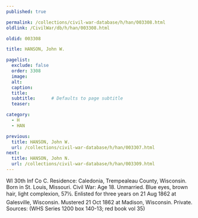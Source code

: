 ```yaml
---
published: true

permalink: /collections/civil-war-database/h/han/003308.html
oldlink: /CivilWar/db/h/han/003308.html

oldid: 003308

title: HANSON, John W.

pagelist:
  exclude: false
  order: 3308
  image: 
  alt:
  caption:
  title:
  subtitle:      # Defaults to page subtitle
  teaser:

category: 
  - H 
  - HAN

previous:
  title: HANSON, John W.
  url: /collections/civil-war-database/h/han/003307.html  
next:
  title: HANSON, John N.
  url: /collections/civil-war-database/h/han/003309.html   
---
```

WI 30th Inf Co C. Residence: Caledonia, Trempealeau County, Wisconsin. Born in St. Louis, Missouri. Civil War: Age 18. Unmarried. Blue eyes, brown hair, light complexion, 5&#146;7&frac12;&#148;. Enlisted for three years on 21 Aug 1862 at Galesville, Wisconsin. Mustered 21 Oct 1862 at Madison, Wisconsin. Private. Sources: (WHS Series 1200 box 140-13; red book vol 35)